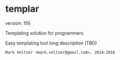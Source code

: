 templar
=======

version: 155

Templating solution for programmers

Easy templating tool long description (TBD)

	Mark Veltzer <mark.veltzer@gmail.com>, 2014-2016

